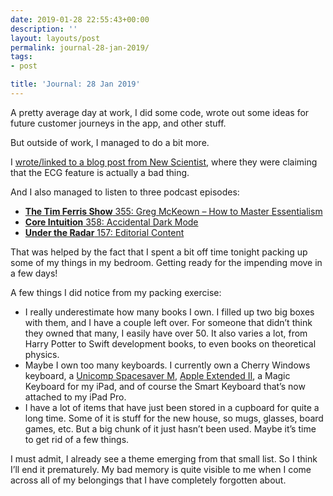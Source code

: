 ```yaml
---
date: 2019-01-28 22:55:43+00:00
description: ''
layout: layouts/post
permalink: journal-28-jan-2019/
tags:
- post

title: 'Journal: 28 Jan 2019'
---
```


<p>A pretty average day at work, I did some code, wrote out some ideas for future customer journeys in the app, and other stuff.</p>
<p>But outside of work, I managed to do a bit more.</p>
<p>I <a href="#">wrote/linked to a blog post from New Scientist</a>, where they were claiming that the ECG feature is actually a bad thing.</p>
<p>And I also managed to listen to three podcast episodes:</p>
<ul>
<li><a href="#"><strong>The Tim Ferris Show</strong> 355: Greg McKeown &#8211; How to Master Essentialism</a>  </li>
<li><a href="#"><strong>Core Intuition</strong> 358: Accidental Dark Mode</a></li>
<li><a href="#"><strong>Under the Radar</strong> 157: Editorial Content</a></li>
</ul>
<p>That was helped by the fact that I spent a bit off time tonight packing up some of my things in my bedroom. Getting ready for the impending move in a few days!</p>
<p>A few things I did notice from my packing exercise:</p>
<ul>
<li>I really underestimate how many books I own. I filled up two big boxes with them, and I have a couple left over. For someone that didn’t think they owned that many, I easily have over 50. It also varies a lot, from Harry Potter to Swift development books, to even books on theoretical physics.</li>
<li>Maybe I own too many keyboards. I currently own a Cherry Windows keyboard, a <a href="#">Unicomp Spacesaver M</a>, <a href="#">Apple Extended II</a>, a Magic Keyboard for my iPad, and of course the Smart Keyboard that’s now attached to my iPad Pro.</li>
<li>I have a lot of items that have just been stored in a cupboard for quite a long time. Some of it is stuff for the new house, so mugs, glasses, board games, etc. But a big chunk of it just hasn’t been used. Maybe it’s time to get rid of a few things.</li>
</ul>
<p>I must admit, I already see a theme emerging from that small list. So I think I’ll end it prematurely. My bad memory is quite visible to me when I come across all of my belongings that I have completely forgotten about.</p>
